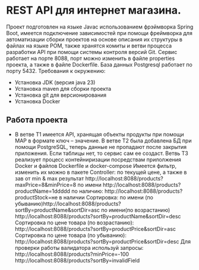 # REST API для интернет магазина.
Проект подготовлен на языке Javaс использованием фрэймворка Spring Boot, имеется подключение зависимостей при помощи фреймворка для автоматизации сборки проектов на основе описания их структуры в файлах на языке POM, также хранятся комиты и ветви процесса разработки API при помощи системы контроля версий Git.
Сервис работает на порте 8088, порт можно изменить в файле properties проекта, а также в файле Dockerfile. База данных Postgresql работает по порту 5432.
Требования к окружению:
* Установка JDK (версия java 23)
* Установка maven для сборки проекта
* Установка git для версионирования
* Установка Docker

## Работа проекта
* В ветве T1 имеется API, хранящая объекты продукты при помощи MAP в формате ключ – значение.
В ветве Т2 была добавлена БД при помощи PostgreSQL, теперь данные не пропадают после закрытия приложения. Если таблицы нет, то сервис сам ее создаст.
Ветвь Т3 реализует процесс контейниризации посредствам прилолжения Docker и файлов Dockerfile и docker-compose
Имеется фильтр, изменить их можно в пакете Controller:
по текущей цене, а также в зав от min & max результат http://localhost:8088/products?maxPrice=8&minPrice=8
по имени http://localhost:8088/products?productName=1ddddd
по наличию: http://localhost:8088/products?productStock=не в наличии
Сортировка:
по имени (по убыванию)http://localhost:8088/products?sortBy=productName&sortDir=asc
по имени(по возрастанию)
http://localhost:8088/products?sortBy=productName&sortDir=desc
Сортировка по цене товара (по возрастанию):
http://localhost:8088/products?sortBy=productPrice&sortDir=asc
Сортировка по цене товара (по убыванию):
http://localhost:8088/products?sortBy=productPrice&sortDir=desc
Для проверки работы валидатора используй запросы:
http://localhost:8088/products?minPrice=-100
http://localhost:8088/products?sortBy=invalidField
